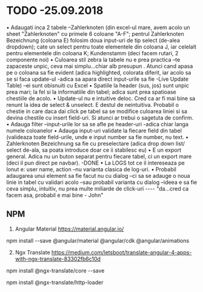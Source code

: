 # TODO -25.09.2018

•	Adaugati inca 2 tabele –Zahlerknoten (din excel-ul mare, avem acolo un sheet "Zahlerknoten" cu primele 6 coloane "A-F"; pentrul Zahlerknoten Bezeichnung (coloana E) folosim doua input-uri de tip select (de-alea dropdown); cate un select pentru toate elementele din coloana J, iar celelalt pentru elementele din coloana K; Kundenstamm (deci facem rutari, 2 componente noi)
•	Culoarea stil zebra la tabele nu e prea practica –te zapaceste unpic, ceva mai simplu...chiar alb presupun . Atunci cand apasa pe o coloana sa fie evident (adica highlighted, colorata diferit, iar acolo sa se si faca update-ul -adica sa apara direct input-urile sa fie -Live Update Table) –ei sunt obisnuiti cu Excel
•	Spatiile la header (sus, jos) sunt unpic prea mari; la fel si la informatiile din tabel; adica sunt prea spatioase chestiile de acolo.
•	Update-ul nu e intuitive deloc. Cred ca ar fi mai bine sa renunt la idea de select & unselect. E destul de neintuitiva. Probabil o chestie in care daca dai click pe tabel sa se modifice culoarea liniei si sa devina chestile cu insert field-uri. Si atunci ar trebui o sagetuta de confirm.
•	Adauga filter –input-urile lor sa se afle pe header-uri -adica chiar langa numele coloanelor
•	Adauga input-uri validate la fiecare field din tabel (valideaza toate field-urile, unde e input number sa fie number, nu text.
•	Zahlerknoten Bezeichnung sa fie cu preselectare (adica drop down list/ select de-ala, sa poata introduce doar ce ii stabilesc eu)
•	E un export general. Adica nu un buton separat pentru fiecare tabel, ci un export mare (deci il pun direct pe navbar). -DONE
•	La LOGS tot ce il intereseaza pe Ionut e: user name, action –nu varianta clasica de log-uri.
•	Probabil adaugarea unui element sa fie facut nu cu dialog –ci sa se adauge o noua linie in tabel cu validari acolo –sau probabil varianta cu dialog –ideea e sa fie ceva simplu, intuitiv, nu prea multe miliarde de click-uri ---- "da...cred ca facem asa, probabil e mai bine - John"


## NPM
1) Angular Material
https://material.angular.io/

npm install --save @angular/material @angular/cdk @angular/animations

2) Ngx Translate
https://medium.com/letsboot/translate-angular-4-apps-with-ngx-translate-83302fb6c10d

npm install @ngx-translate/core --save

npm install @ngx-translate/http-loader
